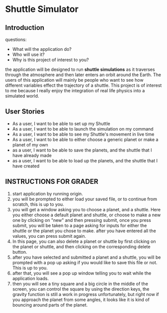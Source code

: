 # Shuttle Simulator

## Introduction

questions:
- What will the application do?
-  Who will use it?
-  Why is this project of interest to you?

the application will be designed to run **shuttle simulations** as it traverses through the atmosphere and then later enters an orbit around the Earth. The users of this application will mainly be people who want to see how different variables effect the trajectory of a shuttle. This project is of interest to me because I really enjoy the integration of real life physics into a simulated world. 


## User Stories

- As a user, I want to be able to set up my Shuttle
- As a user, I want to be able to launch the simulation on my command
- As a user, I want to be able to see my Shuttle's movement in live time
- As a user, I want to be able to either choose a generic planet or make a planet of my own
- as a user, I want to be able to save the planets, and the shuttle that I have already made
- as a user, I want to be able to load up the planets, and the shuttle that I have created

## INSTRUCTIONS FOR GRADER
1. start application by running origin.
2. you will be prompted to either load your saved file, or to continue from scratch, this is up to you.
3. you will get a window asking you to choose a planet, and a shuttle. Here you either choose a default planet and shuttle, or choose to make a new one by clicking on "new" and then pressing submit, once you press submit, you will be taken to a page asking for inputs for either the shuttle or the planet you chose to make. after you have entered all the values, you can press submit again.
4. In this page, you can also delete a planet or shuttle by first clicking on the planet or shuttle, and then clicking on the corresponding delete button.
5. after you have selected and submitted a planet and a shuttle, you will be prompted with a pop up asking if you would like to save this file or not. This is up to you.
6. after that, you will see a pop up window telling you to wait while the application loads.
7. then you will see a tiny square and a big circle in the middle of the screen, you can control the square by using the direction keys, the gravity function is still a work in progress unfortunately, but right now if you approach the planet from some angles, it looks like it is kind of bouncing around parts of the planet.
